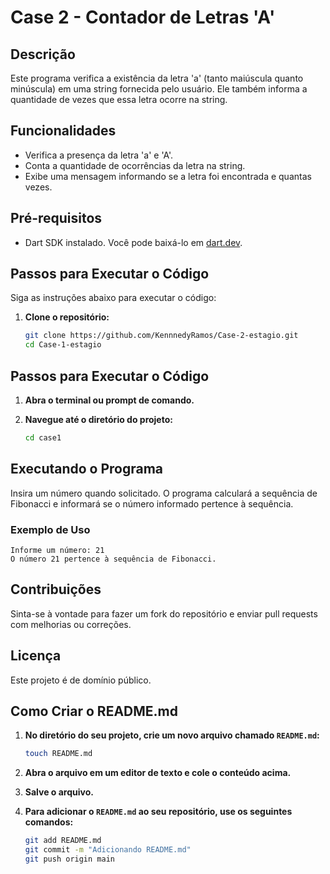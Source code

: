 # Case 2 - Contador de Letras 'A'

## Descrição

Este programa verifica a existência da letra 'a' (tanto maiúscula quanto minúscula) em uma string fornecida pelo usuário. Ele também informa a quantidade de vezes que essa letra ocorre na string.

## Funcionalidades

- Verifica a presença da letra 'a' e 'A'.
- Conta a quantidade de ocorrências da letra na string.
- Exibe uma mensagem informando se a letra foi encontrada e quantas vezes.

## Pré-requisitos

- Dart SDK instalado. Você pode baixá-lo em [dart.dev](https://dart.dev/get-dart).

## Passos para Executar o Código

Siga as instruções abaixo para executar o código:

1. **Clone o repositório:**

   ```bash
   git clone https://github.com/KennnedyRamos/Case-2-estagio.git
   cd Case-1-estagio
   
  ## Passos para Executar o Código

1. **Abra o terminal ou prompt de comando.**

2. **Navegue até o diretório do projeto:**
   ```bash
   cd case1
## Executando o Programa

Insira um número quando solicitado. O programa calculará a sequência de Fibonacci e informará se o número informado pertence à sequência.

### Exemplo de Uso
```plaintext
Informe um número: 21
O número 21 pertence à sequência de Fibonacci.
```

## Contribuições
Sinta-se à vontade para fazer um fork do repositório e enviar pull requests com melhorias ou correções.

## Licença
Este projeto é de domínio público.

## Como Criar o README.md
1. **No diretório do seu projeto, crie um novo arquivo chamado `README.md`:**
   ```bash
   touch README.md
5. **Abra o arquivo em um editor de texto e cole o conteúdo acima.**

6. **Salve o arquivo.**

7. **Para adicionar o `README.md` ao seu repositório, use os seguintes comandos:**
   ```bash
   git add README.md
   git commit -m "Adicionando README.md"
   git push origin main

